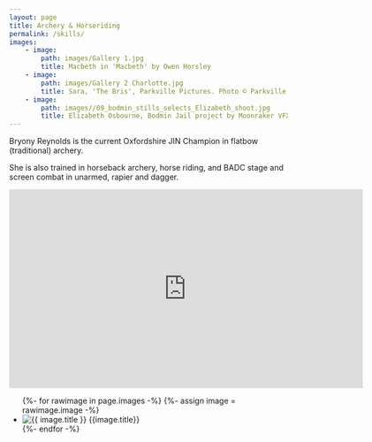 ```yaml
---
layout: page
title: Archery & Horseriding
permalink: /skills/
images:
    - image:
        path: images/Gallery 1.jpg
        title: Macbeth in 'Macbeth' by Owen Horsley
    - image: 
        path: images/Gallery 2 Charlotte.jpg
        title: Sara, 'The Bris', Parkville Pictures. Photo © Parkville Pictures
    - image: 
        path: images//09_bodmin_stills_selects_Elizabeth_shoot.jpg
        title: Elizabeth Osbourne, Bodmin Jail project by Moonraker VFX
---
```


Bryony Reynolds is the current Oxfordshire JIN Champion in flatbow (traditional) archery. 

She is also trained in horseback archery, horse riding, and BADC stage and screen combat in unarmed, rapier and dagger.

<div class="youtube-embed">
    <iframe src="https://player.vimeo.com/video/696070099?" width="640" height="360" frameborder="0" allow="autoplay; fullscreen" allowfullscreen="" id="yui_3_17_2_1_1608744716903_103"></iframe>
</div>

<ul class="gallery">
    {%- for rawimage in page.images -%}
    {%- assign image = rawimage.image -%}
    <li>
        <img src="{{ site.url }}/{{ image.path }}" alt="{{ image.title }}" onclick="overlayImage(this)"/>
        <span>{{image.title}}</span>
    </li>
    {%- endfor -%}
</ul>
<div class="gallery-overlay">
    <div class="gallery-image-container">
        <a href="javascript:void(0);" class="close-button" onclick="closeOverlay()">
            <span></span>
            <span></span>
            <span></span>
        </a>
        <img id="gallery-image"/>
        <a href="javascript:void(0);" class="prev-button" onclick="galleryPrev()">
            <span></span>
            <span></span>
            <span></span>
        </a>
        <a href="javascript:void(0);" class="next-button" onclick="galleryNext()">
            <span></span>
            <span></span>
            <span></span>
        </a>
    </div>
</div>
